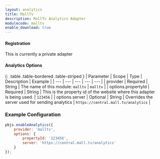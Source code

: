 ```yaml
---
layout: analytics
title: MallTv
description: MallTv Analytics Adapter
modulecode: malltv
enable_download: true
---
```


#### Registration

This is currently a private adapter

#### Analytics Options

{: .table .table-bordered .table-striped }
| Parameter | Scope | Type | Description | Example |
| --- | --- | --- | --- | --- |
| provider | Required | String | The name of this module: `malltv` | `malltv` |
| options.propertyId | Required | String | This is the property id of the website where this adapter is being used. | `123456` |
| options.server | Optional | String | Overrides the server used for sending analytics | `https://central.mall.tv/analytics` |

### Example Configuration

```javascript
pbjs.enableAnalytics({
    provider: 'malltv',
    options: {
        propertyId: '123456',
        server: 'https://central.mall.tv/analytics'
    }
});
```
